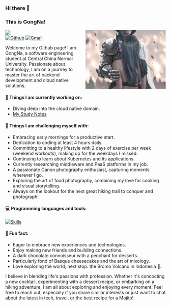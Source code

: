 ### Hi there 👋 
### This is GongNa!

<img align="right" alt="img" src="https://github.com/gongna-au/gongna-au/blob/main/Image2.png" width="50%" height="auto" />
<img width="50%" align="right" src="https://github-readme-stats.vercel.app/api?username=gongna-au&show_icons=true&theme=dracula&hide_border=true)" />

[![Github](https://img.shields.io/badge/-Github-000?style=flat&logo=Github&logoColor=white)](https://github.com/gongna-au)
[![Gmail](https://img.shields.io/badge/-Gmail-c14438?style=flat&logo=Gmail&logoColor=white)](mailto:mrtnsnrasmus@gmail.com)

Welcome to my Github page! I am GongNa, a software engineering student at Central China Normal University. Passionate about technology, I am on a journey to master the art of backend development and cloud native solutions.  




#### 🚀 Things I am currently working on: 

- Diving deep into the cloud native domain.
- [My Study Notes](https://gongna-au.github.io/)

#### :muscle: Things I am challenging myself with:
- Embracing early mornings for a productive start.
- Dedication to coding at least 4 hours daily.
- Committing to a healthy lifestyle with 2 days of exercise per week (weekend workouts), making up for the weekdays I missed.
- Continuing to learn about Kubernetes and its applications.
- Currently researching middleware and PaaS platforms in my job.
- A passionate Canon photography enthusiast, capturing moments wherever I go.
- Exploring the art of food photography, combining my love for cooking and visual storytelling.
- Always on the lookout for the next great hiking trail to conquer and photograph!

#### :computer: Programming languages and tools: 
[![Skills](https://skillicons.dev/icons?i=go,python,docker,linux)](https://github.com/AndriiMaliuta)

#### 🔭 Fun fact: 

- Eager to embrace new experiences and technologies.
- Enjoy making new friends and building connections.
- A dark chocolate connoisseur with a penchant for desserts.
- Particularly fond of Basque cheesecakes and the art of mixology.
- Love exploring the world; next stop: the Bromo Volcano in Indonesia 🌋.

I believe in blending life's passions with profession. Whether it's concocting a new cocktail, experimenting with a dessert recipe, or embarking on a hiking adventure, I am all about exploring and enjoying every moment. Feel free to reach out, especially if you share similar interests or just want to chat about the latest in tech, travel, or the best recipe for a Mojito!



